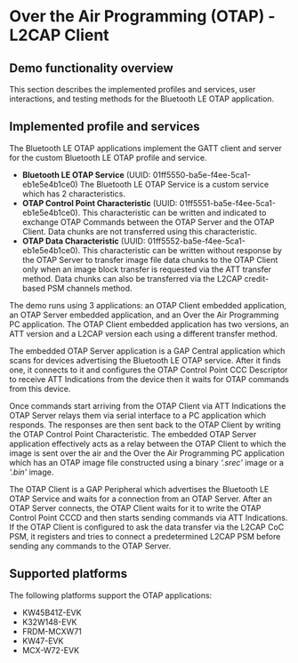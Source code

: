 # Over the Air Programming (OTAP) - L2CAP Client

## Demo functionality overview
This section describes the implemented profiles and services, user interactions, and testing methods for the Bluetooth LE OTAP application.

## Implemented profile and services
The Bluetooth LE OTAP applications implement the GATT client and server for the custom Bluetooth LE OTAP profile and service.
- **Bluetooth LE OTAP Service** (UUID: 01ff5550-ba5e-f4ee-5ca1-eb1e5e4b1ce0)
The Bluetooth LE OTAP Service is a custom service which has 2 characteristics.
- **OTAP Control Point Characteristic** (UUID: 01ff5551-ba5e-f4ee-5ca1-eb1e5e4b1ce0). This characteristic can be written and indicated to exchange OTAP Commands between the OTAP Server and the OTAP Client. Data chunks are not transferred using this characteristic.
- **OTAP Data Characteristic** (UUID: 01ff5552-ba5e-f4ee-5ca1-eb1e5e4b1ce0). This characteristic can be written without response by the OTAP Server to transfer image file data chunks to the OTAP Client only when an image block transfer is requested via the ATT transfer method.  Data chunks can also be transferred via the L2CAP credit-based PSM channels method.

The demo runs using 3 applications: an OTAP Client embedded application, an OTAP Server embedded application, and an Over the Air Programming PC application. The OTAP Client embedded application has two versions, an ATT version and a L2CAP version each using a different transfer method.

The embedded OTAP Server application is a GAP Central application which scans for devices advertising the Bluetooth LE OTAP service. After it finds one, it connects to it and configures the OTAP Control Point CCC Descriptor to receive ATT Indications from the device then it waits for OTAP commands from this device.

Once commands start arriving from the OTAP Client via ATT Indications the OTAP Server relays them via serial interface to a PC application which responds. The responses are then sent back to the OTAP Client by writing the OTAP Control Point Characteristic. The embedded OTAP Server application effectively acts as a relay between the OTAP Client to which the image is sent over the air and the Over the Air Programming PC application which has an OTAP image file constructed using a binary _'.srec'_ image or a _'.bin'_ image.

The OTAP Client is a GAP Peripheral which advertises the Bluetooth LE OTAP Service and waits for a connection from an OTAP Server. After an OTAP Server connects, the OTAP Client waits for it to write the OTAP Control Point CCCD and then starts sending commands via ATT Indications. If the OTAP Client is configured to ask the data transfer via the L2CAP CoC PSM, it registers and tries to connect a predetermined L2CAP PSM before sending any commands to the OTAP Server.

## Supported platforms
The following platforms support the OTAP applications:
- KW45B41Z-EVK
- K32W148-EVK
- FRDM-MCXW71
- KW47-EVK
- MCX-W72-EVK